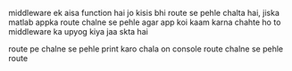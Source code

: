 middleware ek aisa function hai jo kisis bhi route se pehle chalta hai,
jiska matlab appka route chalne se pehle agar app koi kaam karna chahte
ho to middleware ka upyog kiya jaa skta hai

route pe chalne se pehle print karo chala on console route chalne se pehle
route
